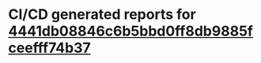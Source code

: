 # CI/CD generated reports for [4441db08846c6b5bbd0ff8db9885fceefff74b37](https://github.com/hydephp/develop/commit/4441db08846c6b5bbd0ff8db9885fceefff74b37)
